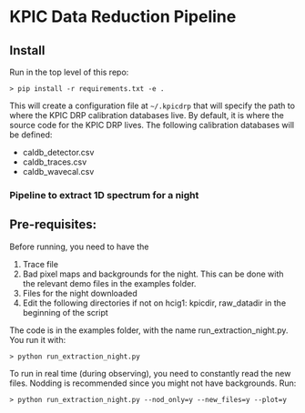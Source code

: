 # KPIC Data Reduction Pipeline

## Install
Run in the top level of this repo:

    > pip install -r requirements.txt -e .

This will create a configuration file at `~/.kpicdrp` that will specify the path to where the KPIC DRP calibration databases live. By default, it is where the source code for the KPIC DRP lives. The following calibration databases will be defined:

  * caldb_detector.csv
  * caldb_traces.csv
  * caldb_wavecal.csv


### Pipeline to extract 1D spectrum for a night

## Pre-requisites: 
Before running, you need to have the
1) Trace file
2) Bad pixel maps and backgrounds 
for the night. This can be done with the relevant demo files in the examples folder.
3) Files for the night downloaded
4) Edit the following directories if not on hcig1: kpicdir, raw_datadir in the beginning of the script

The code is in the examples folder, with the name run_extraction_night.py. You run it with: 

    > python run_extraction_night.py
   
To run in real time (during observing), you need to constantly read the new files. Nodding is recommended since you might not have backgrounds. Run:

    > python run_extraction_night.py --nod_only=y --new_files=y --plot=y
     
